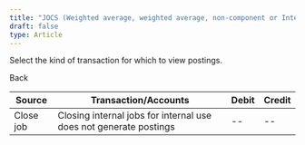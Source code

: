 ```yaml
---
title: "JOCS (Weighted average, weighted average, non-component or Internal job for internal use)"
draft: false
type: Article
---
```


Select the kind of transaction for which to view postings. 

Back

| Source    | Transaction/Accounts                                              | Debit | Credit |
|-----------|-------------------------------------------------------------------|-------|--------|
| Close job | Closing internal jobs for internal use does not generate postings | --    | --     |